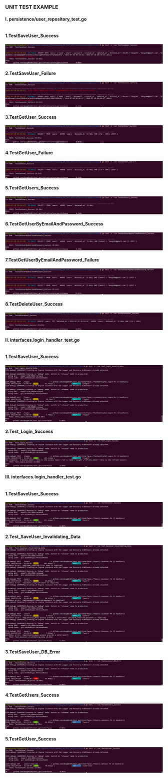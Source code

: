 ### UNIT TEST EXAMPLE
#### I. persistence/user_repository_test.go<br /><br />

#### 1.TestSaveUser_Success
![screenshot-1](Image/user_repository_test/1.TestSaveUser_Success.png)<br />
#### 2.TestSaveUser_Failure
![screenshot-1](Image/user_repository_test/2.TestSaveUser_Failure.png)<br />
#### 3.TestGetUser_Success
![screenshot-1](Image/user_repository_test/3.TestGetUser_Success.png)<br />
#### 4.TestGetUser_Failure
![screenshot-1](Image/user_repository_test/4.TestGetUser_Failure.png)<br />
#### 5.TestGetUsers_Success
![screenshot-1](Image/user_repository_test/5.TestGetUsers_Success.png)<br />
#### 6.TestGetUserByEmailAndPassword_Success
![screenshot-1](Image/user_repository_test/6.TestGetUserByEmailAndPassword_Success.png)<br />
#### 7.TestGetUserByEmailAndPassword_Failure
![screenshot-1](Image/user_repository_test/7.TestGetUserByEmailAndPassword_Failure.png)<br />
#### 8.TestDeleteUser_Success
![screenshot-1](Image/user_repository_test/8.TestDeleteUser_Success.png)<br />

#### II. interfaces.login_handler_test.go<br /><br />
#### 1.TestSaveUser_Success
![screenshot-1](Image/login_handler_test/1.Test_Login_Invalid_Data.png)<br />
#### 2.Test_Login_Success
![screenshot-1](Image/login_handler_test/2.Test_Login_Success.png)<br />

#### III. interfaces.login_handler_test.go<br /><br />
#### 1.TestSaveUser_Success
![screenshot-1](Image/user_handler_test/1.TestSaveUser_Success.png)<br />
#### 2.Test_SaveUser_Invalidating_Data
![screenshot-1](Image/user_handler_test/2.Test_SaveUser_Invalidating_Data.png)<br />
#### 3.TestSaveUser_DB_Error
![screenshot-1](Image/user_handler_test/3.TestSaveUser_DB_Error.png)<br />
#### 4.TestGetUsers_Success
![screenshot-1](Image/user_handler_test/4.TestGetUsers_Success.png)<br />
#### 5.TestGetUser_Success
![screenshot-1](Image/user_handler_test/5.TestGetUser_Success.png)<br />

